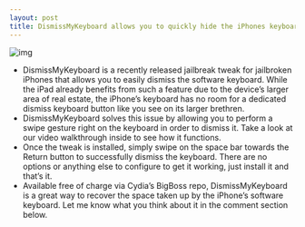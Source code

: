 ```yaml
---
layout: post
title: DismissMyKeyboard allows you to quickly hide the iPhones keyboard
---
```

![img](http://media.idownloadblog.com/wp-content/uploads/2013/01/DismissMyKeyboard-Screenshot.png)
* DismissMyKeyboard is a recently released jailbreak tweak for jailbroken iPhones that allows you to easily dismiss the software keyboard. While the iPad already benefits from such a feature due to the device’s larger area of real estate, the iPhone’s keyboard has no room for a dedicated dismiss keyboard button like you see on its larger brethren.
* DismissMyKeyboard solves this issue by allowing you to perform a swipe gesture right on the keyboard in order to dismiss it. Take a look at our video walkthrough inside to see how it functions.
* Once the tweak is installed, simply swipe on the space bar towards the Return button to successfully dismiss the keyboard. There are no options or anything else to configure to get it working, just install it and that’s it.
* Available free of charge via Cydia’s BigBoss repo, DismissMyKeyboard is a great way to recover the space taken up by the iPhone’s software keyboard. Let me know what you think about it in the comment section below.

